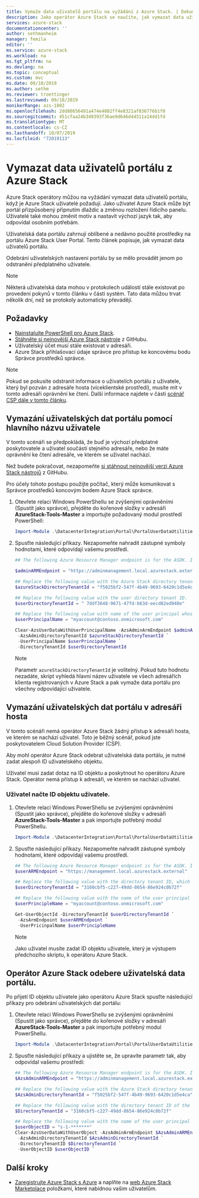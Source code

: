 ```yaml
---
title: Vymaže data uživatelů portálu na vyžádání z Azure Stack. | Dokumenty Microsoft
description: Jako operátor Azure Stack se naučíte, jak vymazat data uživatelů portálu, když to požadují Azure Stack uživatelé.
services: azure-stack
documentationcenter: ''
author: sethmanheim
manager: femila
editor: ''
ms.service: azure-stack
ms.workload: na
ms.tgt_pltfrm: na
ms.devlang: na
ms.topic: conceptual
ms.custom: mvc
ms.date: 09/10/2019
ms.author: sethm
ms.reviewer: troettinger
ms.lastreviewed: 09/10/2019
monikerRange: azs-1802
ms.openlocfilehash: 2dd88656491a474e4082ff4e8321af836776b1f0
ms.sourcegitcommit: 451cfaa24b349393f36ae9d646d4d311a14dd1fd
ms.translationtype: MT
ms.contentlocale: cs-CZ
ms.lasthandoff: 10/07/2019
ms.locfileid: "72019113"
---
```

# <a name="clear-portal-user-data-from-azure-stack"></a>Vymazat data uživatelů portálu z Azure Stack

Azure Stack operátory můžou na vyžádání vymazat data uživatelů portálu, když je Azure Stack uživatelé požadují. Jako uživatel Azure Stack může být portál přizpůsobený připnutím dlaždic a změnou rozložení řídicího panelu. Uživatelé také mohou změnit motiv a nastavit výchozí jazyk tak, aby odpovídal osobním potřebám. 

Uživatelská data portálu zahrnují oblíbené a nedávno použité prostředky na portálu Azure Stack User Portal. Tento článek popisuje, jak vymazat data uživatelů portálu.

Odebrání uživatelských nastavení portálu by se mělo provádět jenom po odstranění předplatného uživatele.

> [!NOTE]
> Některá uživatelská data mohou v protokolech událostí stále existovat po provedení pokynů v tomto článku v části systém. Tato data můžou trvat několik dní, než se protokoly automaticky převádějí.

## <a name="requirements"></a>Požadavky

- [Nainstalujte PowerShell pro Azure Stack](azure-stack-powershell-install.md).
- [Stáhněte si nejnovější Azure Stack nástroje](azure-stack-powershell-download.md) z GitHubu.
- Uživatelský účet musí stále existovat v adresáři.
- Azure Stack přihlašovací údaje správce pro přístup ke koncovému bodu Správce prostředků správce.

> [!NOTE]
> Pokud se pokusíte odstranit informace o uživatelích portálu z uživatele, který byl pozván z adresáře hosta (víceklientské prostředí), musíte mít v tomto adresáři oprávnění ke čtení. Další informace najdete v části [scénář CSP dále v tomto článku](#clear-portal-user-data-in-guest-directory).

## <a name="clear-portal-user-data-using-a-user-principal-name"></a>Vymazání uživatelských dat portálu pomocí hlavního názvu uživatele

V tomto scénáři se předpokládá, že buď je výchozí předplatné poskytovatele a uživatel součástí stejného adresáře, nebo že máte oprávnění ke čtení adresáře, ve kterém se uživatel nachází.

Než budete pokračovat, nezapomeňte [si stáhnout nejnovější verzi Azure Stack nástrojů](azure-stack-powershell-download.md) z GitHubu.

Pro účely tohoto postupu použijte počítač, který může komunikovat s Správce prostředků koncovým bodem Azure Stack správce.

1. Otevřete relaci Windows PowerShellu se zvýšenými oprávněními (Spustit jako správce), přejděte do kořenové složky v adresáři **AzureStack-Tools-Master** a importujte požadovaný modul prostředí PowerShell:

   ```powershell
   Import-Module .\DatacenterIntegration\Portal\PortalUserDataUtilities.psm1
   ```

2. Spusťte následující příkazy. Nezapomeňte nahradit zástupné symboly hodnotami, které odpovídají vašemu prostředí.

   ```powershell
   ## The following Azure Resource Manager endpoint is for the ASDK. If you are in a multinode environment, contact your operator or service provider to get the endpoint.

   $adminARMEndpoint = "https://adminmanagement.local.azurestack.external"

   ## Replace the following value with the Azure Stack directory tenant ID.
   $azureStackDirectoryTenantId = "f5025bf2-547f-4b49-9693-6420c1d5e4ca"

   ## Replace the following value with the user directory tenant ID.
   $userDirectoryTenantId = " 7ddf3648-9671-47fd-b63d-eecd82ed040e"

   ## Replace the following value with name of the user principal whose portal user data is to be cleared.
   $userPrincipalName = "myaccount@contoso.onmicrosoft.com"

   Clear-AzsUserDataWithUserPrincipalName -AzsAdminArmEndpoint $adminARMEndpoint `
    -AzsAdminDirectoryTenantId $azureStackDirectoryTenantId `
    -UserPrincipalName $userPrincipalName `
    -DirectoryTenantId $userDirectoryTenantId
   ```

   > [!NOTE]
   > Parametr `azureStackDirectoryTenantId` je volitelný. Pokud tuto hodnotu nezadáte, skript vyhledá hlavní název uživatele ve všech adresářích klienta registrovaných v Azure Stack a pak vymaže data portálu pro všechny odpovídající uživatele.

## <a name="clear-portal-user-data-in-guest-directory"></a>Vymazání uživatelských dat portálu v adresáři hosta

V tomto scénáři nemá operátor Azure Stack žádný přístup k adresáři hosta, ve kterém se nachází uživatel. Toto je běžný scénář, pokud jste poskytovatelem Cloud Solution Provider (CSP).

Aby mohl operátor Azure Stack odebrat uživatelská data portálu, je nutné zadat alespoň ID uživatelského objektu.

Uživatel musí zadat dotaz na ID objektu a poskytnout ho operátoru Azure Stack. Operátor nemá přístup k adresáři, ve kterém se nachází uživatel.

### <a name="user-retrieves-the-user-object-id"></a>Uživatel načte ID objektu uživatele.

1. Otevřete relaci Windows PowerShellu se zvýšenými oprávněními (Spustit jako správce), přejděte do kořenové složky v adresáři **AzureStack-Tools-Master** a pak importujte potřebný modul PowerShellu.

   ```powershell
   Import-Module .\DatacenterIntegration\Portal\PortalUserDataUtilities.psm1
   ```

2. Spusťte následující příkazy. Nezapomeňte nahradit zástupné symboly hodnotami, které odpovídají vašemu prostředí.

   ```powershell
   ## The following Azure Resource Manager endpoint is for the ASDK. If you are in a multinode environment, contact your operator or service provider to get the endpoint.
   $userARMEndpoint = "https://management.local.azurestack.external"

   ## Replace the following value with the directory tenant ID, which contains the user account.
   $userDirectoryTenantId = "3160cbf5-c227-49dd-8654-86e924c0b72f"

   ## Replace the following value with the name of the user principal whose portal user data is to be cleared.
   $userPrincipleName = "myaccount@contoso.onmicrosoft.com"

   Get-UserObjectId -DirectoryTenantId $userDirectoryTenantId `
    -AzsArmEndpoint $userARMEndpoint `
    -UserPricinpalName $userPrincipleName
   ```

   > [!NOTE]
   > Jako uživatel musíte zadat ID objektu uživatele, který je výstupem předchozího skriptu, k operátoru Azure Stack.

## <a name="azure-stack-operator-removes-the-portal-user-data"></a>Operátor Azure Stack odebere uživatelská data portálu.

Po přijetí ID objektu uživatele jako operátoru Azure Stack spusťte následující příkazy pro odebrání uživatelských dat portálu:

1. Otevřete relaci Windows PowerShellu se zvýšenými oprávněními (Spustit jako správce), přejděte do kořenové složky v adresáři **AzureStack-Tools-Master** a pak importujte potřebný modul PowerShellu.

   ```powershell
   Import-Module .\DatacenterIntegration\Portal\PortalUserDataUtilities.psm1
   ```

2. Spusťte následující příkazy a ujistěte se, že upravíte parametr tak, aby odpovídal vašemu prostředí:

   ```powershell
   ## The following Azure Resource Manager endpoint is for the ASDK. If you are in a multinode environment, contact your operator or service provider to get the endpoint.
   $AzsAdminARMEndpoint = "https://adminmanagement.local.azurestack.external"

   ## Replace the following value with the Azure Stack directory tenant ID.
   $AzsAdminDirectoryTenantId = "f5025bf2-547f-4b49-9693-6420c1d5e4ca"
   
   ## Replace the following value with the directory tenant ID of the user to clear.
   $DirectoryTenantId = "3160cbf5-c227-49dd-8654-86e924c0b72f"

   ## Replace the following value with the name of the user principal whose portal user data is to be cleared.
   $userObjectID = "s-1-*******"
   Clear-AzsUserDataWithUserObject -AzsAdminArmEndpoint $AzsAdminARMEndpoint `
    -AzsAdminDirectoryTenantId $AzsAdminDirectoryTenantId `
    -DirectoryTenantID $DirectoryTenantId `
    -UserObjectID $userObjectID `
   ```

## <a name="next-steps"></a>Další kroky

- [Zaregistrujte Azure Stack s Azure](azure-stack-registration.md) a naplňte na [web Azure Stack Marketplace](azure-stack-marketplace.md) položkami, které nabídnou vašim uživatelům.
